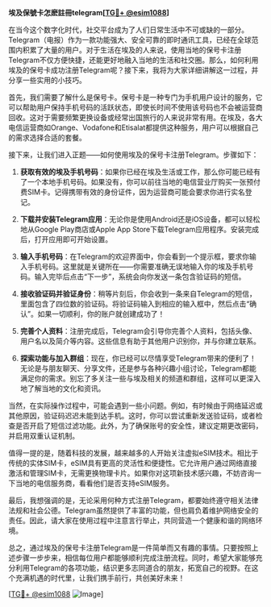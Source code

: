 **埃及保號卡怎麽註冊telegram[[TG💪+ @esim1088](https://t.me/s/esim1088)]**

在当今这个数字化时代，社交平台成为了人们日常生活中不可或缺的一部分。Telegram（电报）作为一款功能强大、安全可靠的即时通讯工具，已经在全球范围内积累了大量的用户。对于生活在埃及的人来说，使用当地的保号卡注册Telegram不仅方便快捷，还能更好地融入当地的生活和社交圈。那么，如何利用埃及的保号卡成功注册Telegram呢？接下来，我将为大家详细讲解这一过程，并分享一些实用的小技巧。

首先，我们需要了解什么是保号卡。保号卡是一种专门为手机用户设计的服务，它可以帮助用户保持手机号码的活跃状态，即使长时间不使用该号码也不会被运营商回收。这对于需要频繁更换设备或经常出国旅行的人来说非常有用。在埃及，各大电信运营商如Orange、Vodafone和Etisalat都提供这种服务，用户可以根据自己的需求选择合适的套餐。

接下来，让我们进入正题——如何使用埃及的保号卡注册Telegram。步骤如下：

1. **获取有效的埃及手机号码**：如果你已经在埃及生活或工作，那么你可能已经有了一个本地手机号码。如果没有，你可以前往当地的电信营业厅购买一张预付费SIM卡。记得携带有效的身份证件，因为运营商可能会要求你进行实名登记。

2. **下载并安装Telegram应用**：无论你是使用Android还是iOS设备，都可以轻松地从Google Play商店或Apple App Store下载Telegram应用程序。安装完成后，打开应用即可开始设置。

3. **输入手机号码**：在Telegram的欢迎界面中，你会看到一个提示框，要求你输入手机号码。这里就是关键所在——你需要准确无误地输入你的埃及手机号码。输入完毕后点击“下一步”，系统会向你发送一条包含验证码的短信。

4. **接收验证码并验证身份**：稍等片刻后，你会收到一条来自Telegram的短信，里面包含了四位数的验证码。将验证码输入到相应的输入框中，然后点击“确认”。如果一切顺利，你的账户就创建成功了！

5. **完善个人资料**：注册完成后，Telegram会引导你完善个人资料，包括头像、用户名以及简介等内容。这些信息有助于其他用户识别你，并与你建立联系。

6. **探索功能与加入群组**：现在，你已经可以尽情享受Telegram带来的便利了！无论是与朋友聊天、分享文件，还是参与各种兴趣小组讨论，Telegram都能满足你的需求。别忘了多关注一些与埃及相关的频道和群组，这样可以更深入地了解当地的文化和资讯。

当然，在实际操作过程中，可能会遇到一些小问题。例如，有时候由于网络延迟或其他原因，验证码迟迟未能到达手机。这时，你可以尝试重新发送验证码，或者检查是否开启了短信过滤功能。此外，为了确保账号的安全性，建议定期更改密码，并启用双重认证机制。

值得一提的是，随着科技的发展，越来越多的人开始关注虚拟eSIM技术。相比于传统的实体SIM卡，eSIM具有更高的灵活性和便捷性。它允许用户通过网络直接激活和管理SIM卡，无需更换物理卡片。如果你对这项新技术感兴趣，不妨咨询一下当地的电信服务商，看看他们是否支持eSIM服务。

最后，我想强调的是，无论采用何种方式注册Telegram，都要始终遵守相关法律法规和社会公德。Telegram虽然提供了丰富的功能，但也肩负着维护网络安全的责任。因此，请大家在使用过程中注意言行举止，共同营造一个健康和谐的网络环境。

总之，通过埃及的保号卡注册Telegram是一件简单而又有趣的事情。只要按照上述步骤一步步来，相信每位用户都能够顺利完成注册流程。同时，希望大家能够充分利用Telegram的各项功能，结识更多志同道合的朋友，拓宽自己的视野。在这个充满机遇的时代里，让我们携手前行，共创美好未来！

[[TG💪+ @esim1088](https://t.me/s/esim1088) ![Image](https://i.postimg.cc/4NQfJmqS/Snipaste-2025-05-13-00-14-12.png)]